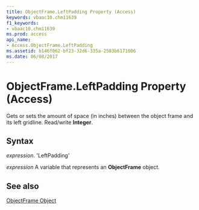 ```yaml
---
title: ObjectFrame.LeftPadding Property (Access)
keywords: vbaac10.chm11639
f1_keywords:
- vbaac10.chm11639
ms.prod: access
api_name:
- Access.ObjectFrame.LeftPadding
ms.assetid: b146f062-bf23-32d6-335a-2583b6171006
ms.date: 06/08/2017
---
```



# ObjectFrame.LeftPadding Property (Access)

Gets or sets the amount of space (in inches) between the object frame and its left gridline. Read/write  **Integer**.


## Syntax

 _expression_. 'LeftPadding'

 _expression_ A variable that represents an **ObjectFrame** object.


## See also


[ObjectFrame Object](Access.ObjectFrame.md)

